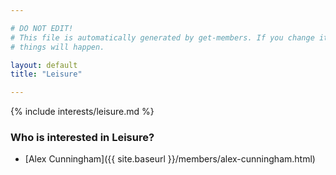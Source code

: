 ```yaml
---

# DO NOT EDIT!
# This file is automatically generated by get-members. If you change it, bad
# things will happen.

layout: default
title: "Leisure"

---
```


{% include interests/leisure.md %}

### Who is interested in Leisure?


* [Alex Cunningham]({{ site.baseurl }}/members/alex-cunningham.html)
